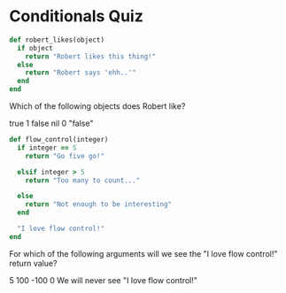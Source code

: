 # Conditionals Quiz

```ruby
def robert_likes(object)
  if object
    return "Robert likes this thing!"
  else
    return "Robert says 'ehh..'"
  end
end
```

<quiz>
  <question multiple>
      <p>Which of the following objects does Robert like?</p>
      <answer correct>true</answer>
      <answer correct>1</answer>
      <answer>false</answer>
      <answer>nil</answer>
      <answer correct>0</answer>
      <answer correct>"false"</answer>
  </question>
</quiz>

```ruby
def flow_control(integer)
  if integer == 5
    return "Go five go!"

  elsif integer > 5
    return "Too many to count..."

  else
    return "Not enough to be interesting"
  end

  "I love flow control!"
end
```

<quiz>
  <question>
      <p>For which of the following arguments will we see the "I love flow control!" return value?</p>
      <answer>5</answer>
      <answer>100</answer>
      <answer>-100</answer>
      <answer>0</answer>
      <answer correct>We will never see "I love flow control!"</answer>
  </question>
</quiz>
